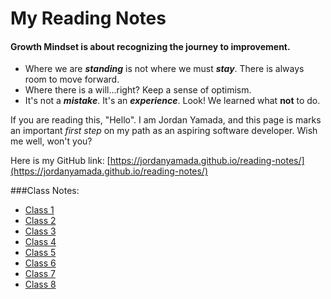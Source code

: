# My Reading Notes

#### Growth Mindset is about recognizing the journey to improvement. 

- Where we are ***standing*** is not where we must ***stay***. There is always room to move forward.
- Where there is a will...right? Keep a sense of optimism.
- It's not a ***mistake***. It's an ***experience***. Look! We learned what **not** to do.

If you are reading this, "Hello". I am Jordan Yamada, and this page is marks an important *first step* on my path as an aspiring software developer. Wish me well, won't you?

Here is my GitHub link: [https://jordanyamada.github.io/reading-notes/](https://jordanyamada.github.io/reading-notes/)

###Class Notes:

- [Class 1](Class1.md)
- [Class 2](Class2.md)
- [Class 3](Class3.md)
- [Class 4](Class4.md)
- [Class 5](Class5.md)
- [Class 6](Class6.md)
- [Class 7](Class7.md)
- [Class 8](Class8.md)
